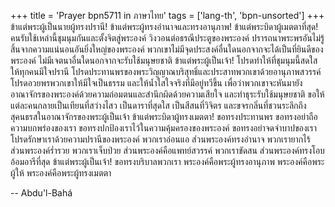 +++
title = 'Prayer bpn5711 in ภาษาไทย'
tags = ['lang-th', 'bpn-unsorted']
+++
ข้าแต่พระผู้เป็นนายผู้ทรงปรานี! ข้าแต่พระผู้ทรงอำนาจและทรงอานุภาพ! ข้าแต่พระบิดาผู้เมตตาที่สุด! คนรับใช้เหล่านี้ชุมนุมกันและตั้งจิตสู่พระองค์ วิงวอนต่อธรณีประตูของพระองค์ ปรารถนาพระพรอันไม่รู้สิ้นจากความแน่นอนอันยิ่งใหญ่ของพระองค์ พวกเขาไม่มีจุดประสงค์อื่นใดนอกจากจะได้เป็นที่ยินดีของพระองค์ ไม่มีเจตนาอื่นใดนอกจากจะรับใช้มนุษยชาติ
	ข้าแต่พระผู้เป็นเจ้า! โปรดทำให้ที่ชุมนุมนี้สดใส ให้ทุกคนมีใจปรานี โปรดประทานพรของพระวิญญาณบริสุทธิ์และประสาทพวกเขาด้วยอานุภาพสวรรค์ โปรดอวยพรพวกเขาให้มีใจเป็นธรรม และให้น้ำใสใจจริงที่มีอยู่ทวีขึ้น เพื่อว่าพวกเขาจะหันมายังอาณาจักรของพระองค์ด้วยความถ่อมตนและสำนึกผิดด้วยความเสียใจ และทำธุระรับใช้มนุษยชาติ ขอให้แต่ละคนกลายเป็นเทียนที่สว่างไสว เป็นดาราที่สุดใส เป็นสีสนที่วิจิตร และขจรกลิ่นที่ชวนระลึกถึงสุคนธรสในอาณาจักรของพระผู้เป็นเจ้า
	 ข้าแต่พระบิดาผู้ทรงเมตตา! ขอทรงประทานพร ขอทรงอย่าถือความบกพร่องของเรา ขอทรงปกป้องเราไว้ในความคุ้มครองของพระองค์ ขอทรงอย่าจดจำบาปของเรา โปรดรักษาเราด้วยความปรานีของพระองค์ พวกเราอ่อนแอ ส่วนพระองค์ทรงอำนาจ พวกเรายากไร้ ส่วนพระองค์ร่ำรวย พวกเราเจ็บป่วย ส่วนพระองค์คือแพทย์สวรรค์ พวกเราขัดสน ส่วนพระองค์ทรงโอบอ้อมอารีที่สุด
	ข้าแต่พระผู้เป็นเจ้า! ขอทรงบริบาลพวกเรา พระองค์คือพระผู้ทรงอานุภาพ พระองค์คือพระผู้ให้ พระองค์คือพระผู้ทรงเมตตา

-- Abdu'l-Bahá
